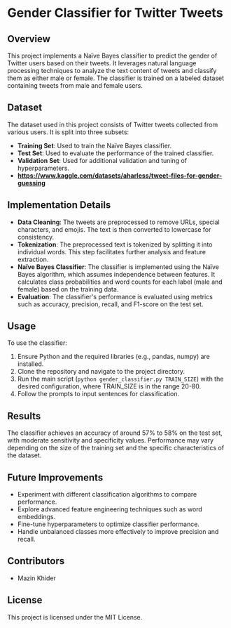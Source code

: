 # Gender Classifier for Twitter Tweets

## Overview
This project implements a Naïve Bayes classifier to predict the gender of Twitter users based on their tweets. It leverages natural language processing techniques to analyze the text content of tweets and classify them as either male or female. The classifier is trained on a labeled dataset containing tweets from male and female users.

## Dataset
The dataset used in this project consists of Twitter tweets collected from various users. It is split into three subsets:
- **Training Set**: Used to train the Naïve Bayes classifier.
- **Test Set**: Used to evaluate the performance of the trained classifier.
- **Validation Set**: Used for additional validation and tuning of hyperparameters.
- **https://www.kaggle.com/datasets/aharless/tweet-files-for-gender-guessing**

## Implementation Details
- **Data Cleaning**: The tweets are preprocessed to remove URLs, special characters, and emojis. The text is then converted to lowercase for consistency.
- **Tokenization**: The preprocessed text is tokenized by splitting it into individual words. This step facilitates further analysis and feature extraction.
- **Naïve Bayes Classifier**: The classifier is implemented using the Naïve Bayes algorithm, which assumes independence between features. It calculates class probabilities and word counts for each label (male and female) based on the training data.
- **Evaluation**: The classifier's performance is evaluated using metrics such as accuracy, precision, recall, and F1-score on the test set.

## Usage
To use the classifier:
1. Ensure Python and the required libraries (e.g., pandas, numpy) are installed.
2. Clone the repository and navigate to the project directory.
3. Run the main script (`python gender_classifier.py TRAIN_SIZE`) with the desired configuration, where TRAIN_SIZE is in the range 20-80.
4. Follow the prompts to input sentences for classification.

## Results
The classifier achieves an accuracy of around 57% to 58% on the test set, with moderate sensitivity and specificity values. Performance may vary depending on the size of the training set and the specific characteristics of the dataset.

## Future Improvements
- Experiment with different classification algorithms to compare performance.
- Explore advanced feature engineering techniques such as word embeddings.
- Fine-tune hyperparameters to optimize classifier performance.
- Handle unbalanced classes more effectively to improve precision and recall.

## Contributors
- Mazin Khider

## License
This project is licensed under the MIT License.
